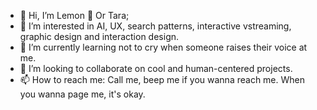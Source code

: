 - 👋 Hi, I’m Lemon 🍋 Or Tara; 
- 👀 I’m interested in AI, UX, search patterns, interactive vstreaming, graphic design and interaction design.
- 🌱 I’m currently learning not to cry when someone raises their voice at me.
- 💞️ I’m looking to collaborate on cool and human-centered projects.
- 📫 How to reach me: Call me, beep me if you wanna reach me. When you wanna page me, it's okay.
<!---
LemonCakes/LemonCakes is a ✨ special ✨ repository because its `README.md` (this file) appears on your GitHub profile.
You can click the Preview link to take a look at your changes.
--->
